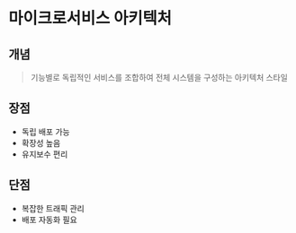 # 마이크로서비스 아키텍처

## 개념
> 기능별로 독립적인 서비스를 조합하여 전체 시스템을 구성하는 아키텍처 스타일

## 장점
- 독립 배포 가능
- 확장성 높음
- 유지보수 편리

## 단점
- 복잡한 트래픽 관리
- 배포 자동화 필요